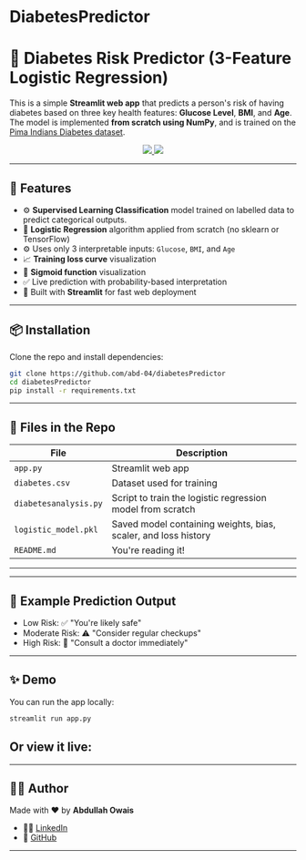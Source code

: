 # DiabetesPredictor


# 🧪 Diabetes Risk Predictor (3-Feature Logistic Regression)

This is a simple **Streamlit web app** that predicts a person's risk of having diabetes based on three key health features: **Glucose Level**, **BMI**, and **Age**. The model is implemented **from scratch using NumPy**, and is trained on the [Pima Indians Diabetes dataset](https://www.kaggle.com/datasets/uciml/pima-indians-diabetes-database).

<div align="center">
    <a href="https://www.linkedin.com/in/abdullah-owais-23750920b" target="_blank">
        <img src="https://img.shields.io/badge/-LinkedIn-blue?logo=linkedin&style=flat-square">
    </a>
    <a href="https://github.com/abd-04" target="_blank">
        <img src="https://img.shields.io/badge/-GitHub-black?logo=github&style=flat-square">
    </a>
</div>

---

## 🚀 Features

* ⚙️ **Supervised Learning Classification** model trained on labelled data to predict categorical outputs.
* 🔢 **Logistic Regression** algorithm applied from scratch (no sklearn or TensorFlow)
* ⚙️ Uses only 3 interpretable inputs: `Glucose`, `BMI`, and `Age`
* 📈 **Training loss curve** visualization
* 🧠 **Sigmoid function** visualization
* ✅ Live prediction with probability-based interpretation
* 🎨 Built with **Streamlit** for fast web deployment

---

## 📦 Installation

Clone the repo and install dependencies:

```bash
git clone https://github.com/abd-04/diabetesPredictor
cd diabetesPredictor
pip install -r requirements.txt
```

---

## 📁 Files in the Repo

| File                 | Description                                                    |
| -------------------- | -------------------------------------------------------------- |
| `app.py`             | Streamlit web app                                              |
| `diabetes.csv`       | Dataset used for training                                      |
| `diabetesanalysis.py`| Script to train the logistic regression model from scratch     |
| `logistic_model.pkl` | Saved model containing weights, bias, scaler, and loss history |
| `README.md`          | You're reading it!                                             |

---

---


## 🔮 Example Prediction Output

* Low Risk: ✅ "You're likely safe"
* Moderate Risk: ⚠️ "Consider regular checkups"
* High Risk: 🚨 "Consult a doctor immediately"

---

## ✨ Demo

You can run the app locally:

```bash
streamlit run app.py
```
## Or view it live:
    
---

## 👨‍💻 Author

Made with ❤️ by **Abdullah Owais**

* 🧑‍💼 [LinkedIn](https://www.linkedin.com/in/abdullah-owais-23750920b)
* 🐙 [GitHub](https://github.com/abd-04)

---


